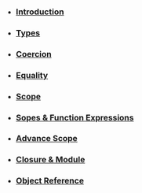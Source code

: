 * ### [Introduction](./md/introduction.md)
* ### [Types](./md/types.md)
* ### [Coercion](./md/Coercion.md)
* ### [Equality](./md/equality.md)
* ### [Scope](./md/Scope.md)
* ### [Sopes & Function Expressions](./md/Scopes%20and%20Function%20Expression.md)
* ### [Advance Scope](./md/Advance%20Scope.md)
* ### [Closure & Module](./md/closure.md)
* ### [Object Reference](./md/Objects.md)